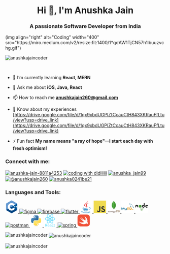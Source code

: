 <h1 align="center">Hi 👋, I'm Anushka Jain</h1>
<h3 align="center">A passionate Software Developer from India</h3>
(img align="right" alt="Coding" width="400" src="https://miro.medium.com/v2/resize:fit:1400/1*qdAW1TjCN57h1lbuuzvchg.gif")

<p align="left"> <img src="https://komarev.com/ghpvc/?username=anushkajaincoder&label=Profile%20views&color=0e75b6&style=flat" alt="anushkajaincoder" /> </p>

<p align="left"> <a href="https://twitter.com/" target="blank"><img src="https://img.shields.io/twitter/follow/?logo=twitter&style=for-the-badge" alt="" /></a> </p>

- 🌱 I’m currently learning **React, MERN**

- 💬 Ask me about **iOS, Java, React**

- 📫 How to reach me **anushkajain260@gmail.com**

- 📄 Know about my experiences [https://drive.google.com/file/d/1qx9xbdUGPIZtCcauCtH843XKRauFfLtu/view?usp=drive_link](https://drive.google.com/file/d/1qx9xbdUGPIZtCcauCtH843XKRauFfLtu/view?usp=drive_link)

- ⚡ Fun fact **My name means "a ray of hope"—I start each day with fresh optimism!**

<h3 align="left">Connect with me:</h3>
<p align="left">
<a href="https://linkedin.com/in/anushka-jain-8811a4253" target="blank"><img align="center" src="https://raw.githubusercontent.com/rahuldkjain/github-profile-readme-generator/master/src/images/icons/Social/linked-in-alt.svg" alt="anushka-jain-8811a4253" height="30" width="40" /></a>
<a href="https://www.youtube.com/c/coding with didiiiiii" target="blank"><img align="center" src="https://raw.githubusercontent.com/rahuldkjain/github-profile-readme-generator/master/src/images/icons/Social/youtube.svg" alt="coding with didiiiiii" height="30" width="40" /></a>
<a href="https://www.codechef.com/users/anushka_jain99" target="blank"><img align="center" src="https://cdn.jsdelivr.net/npm/simple-icons@3.1.0/icons/codechef.svg" alt="anushka_jain99" height="30" width="40" /></a>
<a href="https://www.hackerrank.com/@anushkajain260" target="blank"><img align="center" src="https://raw.githubusercontent.com/rahuldkjain/github-profile-readme-generator/master/src/images/icons/Social/hackerrank.svg" alt="@anushkajain260" height="30" width="40" /></a>
<a href="https://auth.geeksforgeeks.org/user/anushka0241be21" target="blank"><img align="center" src="https://raw.githubusercontent.com/rahuldkjain/github-profile-readme-generator/master/src/images/icons/Social/geeks-for-geeks.svg" alt="anushka0241be21" height="30" width="40" /></a>
</p>

<h3 align="left">Languages and Tools:</h3>
<p align="left"> <a href="https://www.w3schools.com/cpp/" target="_blank" rel="noreferrer"> <img src="https://raw.githubusercontent.com/devicons/devicon/master/icons/cplusplus/cplusplus-original.svg" alt="cplusplus" width="40" height="40"/> </a> <a href="https://www.figma.com/" target="_blank" rel="noreferrer"> <img src="https://www.vectorlogo.zone/logos/figma/figma-icon.svg" alt="figma" width="40" height="40"/> </a> <a href="https://firebase.google.com/" target="_blank" rel="noreferrer"> <img src="https://www.vectorlogo.zone/logos/firebase/firebase-icon.svg" alt="firebase" width="40" height="40"/> </a> <a href="https://flutter.dev" target="_blank" rel="noreferrer"> <img src="https://www.vectorlogo.zone/logos/flutterio/flutterio-icon.svg" alt="flutter" width="40" height="40"/> </a> <a href="https://www.java.com" target="_blank" rel="noreferrer"> <img src="https://raw.githubusercontent.com/devicons/devicon/master/icons/java/java-original.svg" alt="java" width="40" height="40"/> </a> <a href="https://developer.mozilla.org/en-US/docs/Web/JavaScript" target="_blank" rel="noreferrer"> <img src="https://raw.githubusercontent.com/devicons/devicon/master/icons/javascript/javascript-original.svg" alt="javascript" width="40" height="40"/> </a> <a href="https://www.mongodb.com/" target="_blank" rel="noreferrer"> <img src="https://raw.githubusercontent.com/devicons/devicon/master/icons/mongodb/mongodb-original-wordmark.svg" alt="mongodb" width="40" height="40"/> </a> <a href="https://www.mysql.com/" target="_blank" rel="noreferrer"> <img src="https://raw.githubusercontent.com/devicons/devicon/master/icons/mysql/mysql-original-wordmark.svg" alt="mysql" width="40" height="40"/> </a> <a href="https://nodejs.org" target="_blank" rel="noreferrer"> <img src="https://raw.githubusercontent.com/devicons/devicon/master/icons/nodejs/nodejs-original-wordmark.svg" alt="nodejs" width="40" height="40"/> </a> <a href="https://postman.com" target="_blank" rel="noreferrer"> <img src="https://www.vectorlogo.zone/logos/getpostman/getpostman-icon.svg" alt="postman" width="40" height="40"/> </a> <a href="https://www.python.org" target="_blank" rel="noreferrer"> <img src="https://raw.githubusercontent.com/devicons/devicon/master/icons/python/python-original.svg" alt="python" width="40" height="40"/> </a> <a href="https://reactjs.org/" target="_blank" rel="noreferrer"> <img src="https://raw.githubusercontent.com/devicons/devicon/master/icons/react/react-original-wordmark.svg" alt="react" width="40" height="40"/> </a> <a href="https://spring.io/" target="_blank" rel="noreferrer"> <img src="https://www.vectorlogo.zone/logos/springio/springio-icon.svg" alt="spring" width="40" height="40"/> </a> <a href="https://developer.apple.com/swift/" target="_blank" rel="noreferrer"> <img src="https://raw.githubusercontent.com/devicons/devicon/master/icons/swift/swift-original.svg" alt="swift" width="40" height="40"/> </a> </p>

<p><img align="left" src="https://github-readme-stats.vercel.app/api/top-langs?username=anushkajaincoder&show_icons=true&locale=en&layout=compact" alt="anushkajaincoder" /></p>

<p>&nbsp;<img align="center" src="https://github-readme-stats.vercel.app/api?username=anushkajaincoder&show_icons=true&locale=en" alt="anushkajaincoder" /></p>

<p><img align="center" src="https://github-readme-streak-stats.herokuapp.com/?user=anushkajaincoder&" alt="anushkajaincoder" /></p>

